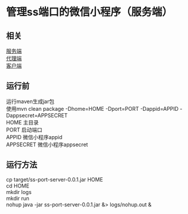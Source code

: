 # 管理ss端口的微信小程序（服务端）  
## 相关  
[服务端](https://github.com/hpq86zllw/ss-port-server)  
[代理端](https://github.com/hpq86zllw/ss-port-agent)  
[客户端](https://github.com/hpq86zllw/ss-port-client)  
## 运行前  
运行maven生成jar包  
使用mvn clean package -Dhome=HOME -Dport=PORT -Dappid=APPID -Dappsecret=APPSECRET  
HOME 主目录  
PORT 启动端口  
APPID 微信小程序appid  
APPSECRET 微信小程序appsecret  
## 运行方法  
cp target/ss-port-server-0.0.1.jar HOME  
cd HOME  
mkdir logs  
mkdir run  
nohup java -jar ss-port-server-0.0.1.jar &> logs/nohup.out &  